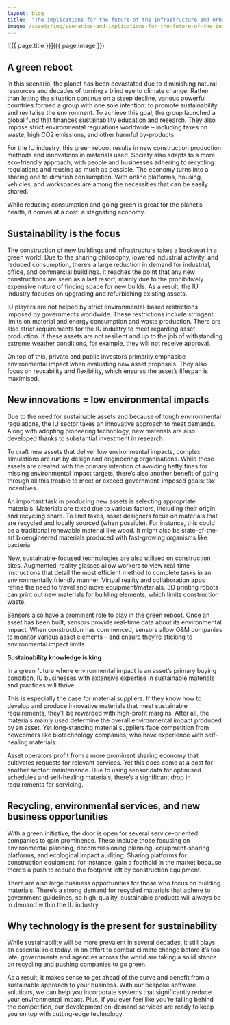 ```yaml
---
layout: blog
title:  "The implications for the future of the infrastructure and urban development (IU) industry: scenario 3"
image: /assets/img/scenarios-and-implications-for-the-future-of-the-iu-industry-scenario-3-1.jpg
---
```


![{{ page.title }}]({{ page.image }})

## A green reboot
In this scenario, the planet has been devastated due to diminishing natural resources and decades of turning a blind eye to climate change. Rather than letting the situation continue on a steep decline, various powerful countries formed a group with one sole intention: to promote sustainability and revitalise the environment. To achieve this goal, the group launched a global fund that finances sustainability education and research. They also impose strict environmental regulations worldwide – including taxes on waste, high CO2 emissions, and other harmful by-products.

For the IU industry, this green reboot results in new construction production methods and innovations in materials used. Society also adapts to a more eco-friendly approach, with people and businesses adhering to recycling regulations and reusing as much as possible. The economy turns into a sharing one to diminish consumption. With online platforms, housing, vehicles, and workspaces are among the necessities that can be easily shared.

While reducing consumption and going green is great for the planet’s health, it comes at a cost: a stagnating economy.

## Sustainability is the focus
The construction of new buildings and infrastructure takes a backseat in a green world. Due to the sharing philosophy, lowered industrial activity, and reduced consumption, there’s a large reduction in demand for industrial, office, and commercial buildings. It reaches the point that any new constructions are seen as a last resort, mainly due to the prohibitively expensive nature of finding space for new builds. As a result, the IU industry focuses on upgrading and refurbishing existing assets.

IU players are not helped by strict environmental-based restrictions imposed by governments worldwide. These restrictions include stringent limits on material and energy consumption and waste production. There are also strict requirements for the IU industry to meet regarding asset production. If these assets are not resilient and up to the job of withstanding extreme weather conditions, for example, they will not receive approval.

On top of this, private and public investors primarily emphasise environmental impact when evaluating new asset proposals. They also focus on reusability and flexibility, which ensures the asset’s lifespan is maximised.

## New innovations = low environmental impacts
Due to the need for sustainable assets and because of tough environmental regulations, the IU sector takes an innovative approach to meet demands. Along with adopting pioneering technology, new materials are also developed thanks to substantial investment in research.

To craft new assets that deliver low environmental impacts, complex simulations are run by design and engineering organisations. While these assets are created with the primary intention of avoiding hefty fines for missing environmental impact targets, there’s also another benefit of going through all this trouble to meet or exceed government-imposed goals: tax incentives.

An important task in producing new assets is selecting appropriate materials. Materials are taxed due to various factors, including their origin and recycling share. To limit taxes, asset designers focus on materials that are recycled and locally sourced (when possible). For instance, this could be a traditional renewable material like wood. It might also be state-of-the-art bioengineered materials produced with fast-growing organisms like bacteria.

New, sustainable-focused technologies are also utilised on construction sites. Augmented-reality glasses allow workers to view real-time instructions that detail the most efficient method to complete tasks in an environmentally friendly manner. Virtual reality and collaboration apps refine the need to travel and move equipment/materials. 3D printing robots can print out new materials for building elements, which limits construction waste.

Sensors also have a prominent role to play in the green reboot. Once an asset has been built, sensors provide real-time data about its environmental impact. When construction has commenced, sensors allow O&M companies to monitor various asset elements – and ensure they’re sticking to environmental impact limits.

**Sustainability knowledge is king**

In a green future where environmental impact is an asset’s primary buying condition, IU businesses with extensive expertise in sustainable materials and practices will thrive.

This is especially the case for material suppliers. If they know how to develop and produce innovative materials that meet sustainable requirements, they’ll be rewarded with high-profit margins. After all, the materials mainly used determine the overall environmental impact produced by an asset. Yet long-standing material suppliers face competition from newcomers like biotechnology companies, who have experience with self-healing materials.

Asset operators profit from a more prominent sharing economy that cultivates requests for relevant services. Yet this does come at a cost for another sector: maintenance. Due to using sensor data for optimised schedules and self-healing materials, there’s a significant drop in requirements for servicing.

## Recycling, environmental services, and new business opportunities
With a green initiative, the door is open for several service-oriented companies to gain prominence. These include those focusing on environmental planning, decommissioning planning, equipment-sharing platforms, and ecological impact auditing. Sharing platforms for construction equipment, for instance, gain a foothold in the market because there’s a push to reduce the footprint left by construction equipment.

There are also large business opportunities for those who focus on building materials. There’s a strong demand for recycled materials that adhere to government guidelines, so high-quality, sustainable products will always be in demand within the IU industry.

## Why technology is the present for sustainability
While sustainability will be more prevalent in several decades, it still plays an essential role today. In an effort to combat climate change before it’s too late, governments and agencies across the world are taking a solid stance on recycling and pushing companies to go green.

As a result, it makes sense to get ahead of the curve and benefit from a sustainable approach to your business. With our bespoke software solutions, we can help you incorporate systems that significantly reduce your environmental impact. Plus, if you ever feel like you’re falling behind the competition, our development on-demand services are ready to keep you on top with cutting-edge technology.
